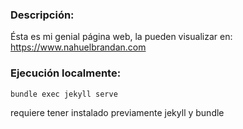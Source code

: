 ### Descripción:

Ésta es mi genial página web, la pueden visualizar en: https://www.nahuelbrandan.com

### Ejecución localmente:

    bundle exec jekyll serve

requiere tener instalado previamente jekyll y bundle
